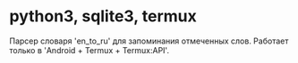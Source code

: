 # python3, sqlite3, termux

Парсер словаря 'en_to_ru' для запоминания отмеченных слов.
Работает только в 'Android + Termux + Termux:API'.

